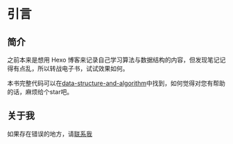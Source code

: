 # 引言

## 简介

之前本来是想用 Hexo 博客来记录自己学习算法与数据结构的内容，但发现笔记记得有点乱，所以转战电子书，试试效果如何。

本书完整代码可以在[data-structure-and-algorithm](https://github.com/h-hg/data-structure-and-algorithm)中找到，如何觉得对您有帮助的话，麻烦给个star吧。

## 关于我

如果存在错误的地方，请[联系我](mailto:h_hg@qq.com)
